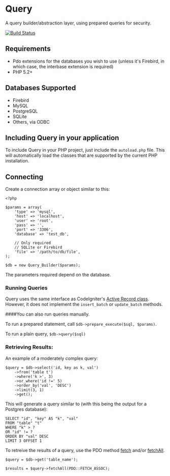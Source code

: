 # Query

A query builder/abstraction layer, using prepared queries for security.

[![Build Status](https://secure.travis-ci.org/timw4mail/Query.png)](http://travis-ci.org/timw4mail/Query)

## Requirements
* Pdo extensions for the databases you wish to use (unless it's Firebird, in which case, the interbase extension is required)
* PHP 5.2+

## Databases Supported
	
* Firebird
* MySQL
* PostgreSQL
* SQLite
* Others, via ODBC

## Including Query in your application

To include Query in your PHP project, just include the `autoload.php` file. This will automatically load the classes that are supported by the current PHP installation.

	
## Connecting

Create a connection array or object similar to this:

	<?php
	
	$params = array(
		'type' => 'mysql',
		'host' => 'localhost',
		'user' => 'root',
		'pass' => '',
		'port' => '3306',
		'database' => 'test_db',
		
		// Only required
		// SQLite or Firebird
		'file' => '/path/to/db/file',
	);
	
	$db = new Query_Builder($params);

The parameters required depend on the database. 

### Running Queries
Query uses the same interface as CodeIgniter's [Active Record class](http://codeigniter.com/user_guide/database/active_record.html). However, it does not implement the `insert_batch` or `update_batch` methods.

####You can also run queries manually. 

To run a prepared statement, call
`$db->prepare_execute($sql, $params)`. 

To run a plain query, `$db->query($sql)`

### Retrieving Results:

An example of a moderately complex query:

	$query = $db->select('id, key as k, val')
		->from('table t')
		->where('k >', 3)
		->or_where('id !=' 5)
		->order_by('val', 'DESC')
		->limit(3, 1)
		->get();
		
This will generate a query similar to (with this being the output for a Postgres database):

	SELECT "id", "key" AS "k", "val"
	FROM "table" "t"
	WHERE "k" > ?
	OR "id" != ?
	ORDER BY "val" DESC
	LIMIT 3 OFFSET 1


To retreive the results of a query, use the PDO method [fetch](http://php.net/manual/en/pdostatement.fetch.php) and/or [fetchAll](http://php.net/manual/en/pdostatement.fetchall.php).

	$query = $db->get('table_name');
	
	$results = $query->fetchAll(PDO::FETCH_ASSOC);